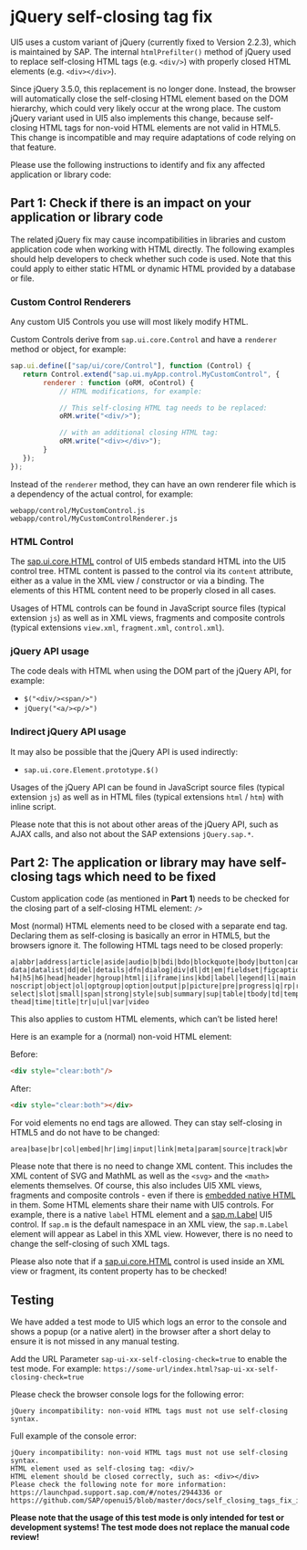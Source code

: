# jQuery self-closing tag fix
UI5 uses a custom variant of jQuery (currently fixed to Version 2.2.3), which is maintained by SAP.
The internal `htmlPrefilter()` method of jQuery used to replace self-closing HTML tags (e.g. `<div/>`) with properly closed HTML elements (e.g. `<div></div>`).

Since jQuery 3.5.0, this replacement is no longer done. Instead, the browser will automatically close the self-closing HTML element based on the
DOM hierarchy, which could very likely occur at the wrong place. The custom jQuery variant used in UI5 also implements this change,
because self-closing HTML tags for non-void HTML elements are not valid in HTML5. This change is incompatible and may require adaptations
of code relying on that feature.

Please use the following instructions to identify and fix any affected application or library code:

## Part 1: Check if there is an impact on your application or library code
The related jQuery fix may cause incompatibilities in libraries and custom application code when working with HTML directly.
The following examples should help developers to check whether such code is used. Note that this could apply to either static HTML
or dynamic HTML provided by a database or file.

### Custom Control Renderers
Any custom UI5 Controls you use will most likely modify HTML.

Custom Controls derive from `sap.ui.core.Control` and have a `renderer` method or object, for example:

```javascript
sap.ui.define(["sap/ui/core/Control"], function (Control) {
   return Control.extend("sap.ui.myApp.control.MyCustomControl", {
        renderer : function (oRM, oControl) {
            // HTML modifications, for example:

            // This self-closing HTML tag needs to be replaced:
            oRM.write("<div/>");

            // with an additional closing HTML tag:
            oRM.write("<div></div>");
        }
   });
});
```

Instead of the `renderer` method, they can have an own renderer file which is a dependency of the actual control, for example:
```
webapp/control/MyCustomControl.js
webapp/control/MyCustomControlRenderer.js
```

### HTML Control
The [sap.ui.core.HTML](https://openui5.hana.ondemand.com/api/sap.ui.core.HTML) control of UI5 embeds standard HTML into the UI5 control tree. HTML content is passed to the control via its `content` attribute, either as a value in the XML view / constructor or via a binding. The elements of this HTML content need to be properly closed in all cases.

Usages of HTML controls can be found in JavaScript source files (typical extension `js`) as well as in XML views, fragments and composite controls (typical extensions `view.xml`, `fragment.xml`, `control.xml`).

### jQuery API usage
The code deals with HTML when using the DOM part of the jQuery API, for example:
- `$("<div/><span/>")`
- `jQuery("<a/><p/>")`

### Indirect jQuery API usage
It may also be possible that the jQuery API is used indirectly:
- `sap.ui.core.Element.prototype.$()`

Usages of the jQuery API can be found in JavaScript source files (typical extension `js`) as well as in HTML files (typical extensions `html` / `htm`) with inline script.

Please note that this is not about other areas of the jQuery API, such as AJAX calls, and also not about the SAP extensions `jQuery.sap.*`.

## Part 2: The application or library may have self-closing tags which need to be fixed
Custom application code (as mentioned in **Part 1**) needs to be checked for the closing part of a self-closing HTML element: `/>`

Most (normal) HTML elements need to be closed with a separate end tag. Declaring them as self-closing is basically an error in HTML5,
but the browsers ignore it. The following HTML tags need to be closed properly:

```
a|abbr|address|article|aside|audio|b|bdi|bdo|blockquote|body|button|canvas|caption|cite|code|colgroup|
data|datalist|dd|del|details|dfn|dialog|div|dl|dt|em|fieldset|figcaption|figure|footer|form|h1|h2|h3|
h4|h5|h6|head|header|hgroup|html|i|iframe|ins|kbd|label|legend|li|main|map|mark|menu|meter|nav|
noscript|object|ol|optgroup|option|output|p|picture|pre|progress|q|rp|rt|ruby|s|samp|script|section|
select|slot|small|span|strong|style|sub|summary|sup|table|tbody|td|template|textarea|tfoot|th|
thead|time|title|tr|u|ul|var|video
```

This also applies to custom HTML elements, which can’t be listed here!

Here is an example for a (normal) non-void HTML element:

Before:
```html
<div style="clear:both"/>
```

After:
```html
<div style="clear:both"></div>
```

For void elements no end tags are allowed. They can stay self-closing in HTML5 and do not have to be changed:
```
area|base|br|col|embed|hr|img|input|link|meta|param|source|track|wbr
```

Please note that there is no need to change XML content. This includes the XML content of SVG and MathML as well as the `<svg>` and the `<math>` elements themselves.
Of course, this also includes UI5 XML views, fragments and composite controls - even if there is [embedded native HTML](https://openui5.hana.ondemand.com/topic/be54950cae1041f59d4aa97a6bade2d8)
in them. Some HTML elements share their name with UI5 controls. For example, there is a native `label` HTML element and a [sap.m.Label](https://openui5.hana.ondemand.com/api/sap.m.Label) UI5 control.
If `sap.m` is the default namespace in an XML view, the `sap.m.Label` element will appear as Label in this XML view. However, there is no need to change the self-closing of such XML tags.

Please also note that if a [sap.ui.core.HTML](https://openui5.hana.ondemand.com/api/sap.ui.core.HTML) control is used inside an XML view or fragment, its content property has to be checked!

## Testing
We have added a test mode to UI5 which logs an error to the console and shows a popup (or a native alert) in the browser after a short delay to ensure it is not missed in any manual testing.

Add the URL Parameter `sap-ui-xx-self-closing-check=true` to enable the test mode. For example: `https://some-url/index.html?sap-ui-xx-self-closing-check=true`

Please check the browser console logs for the following error:
```
jQuery incompatibility: non-void HTML tags must not use self-closing syntax.
```

Full example of the console error:
```
jQuery incompatibility: non-void HTML tags must not use self-closing syntax.
HTML element used as self-closing tag: <div/>
HTML element should be closed correctly, such as: <div></div>
Please check the following note for more information:
https://launchpad.support.sap.com/#/notes/2944336 or
https://github.com/SAP/openui5/blob/master/docs/self_closing_tags_fix_instructions.md
```

**Please note that the usage of this test mode is only intended for test or development systems! The test mode does not replace the manual code review!**